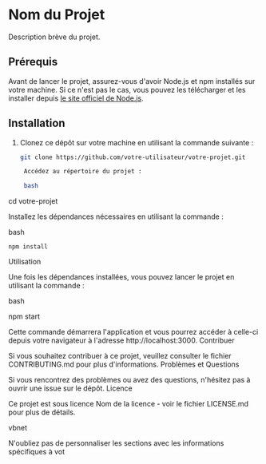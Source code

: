 # Nom du Projet

Description brève du projet.

## Prérequis

Avant de lancer le projet, assurez-vous d'avoir Node.js et npm installés sur votre machine. Si ce n'est pas le cas, vous pouvez les télécharger et les installer depuis [le site officiel de Node.js](https://nodejs.org/).

## Installation

1. Clonez ce dépôt sur votre machine en utilisant la commande suivante :
   ```bash
   git clone https://github.com/votre-utilisateur/votre-projet.git

    Accédez au répertoire du projet :

    bash

cd votre-projet

Installez les dépendances nécessaires en utilisant la commande :

bash

    npm install

Utilisation

Une fois les dépendances installées, vous pouvez lancer le projet en utilisant la commande :

bash

npm start

Cette commande démarrera l'application et vous pourrez accéder à celle-ci depuis votre navigateur à l'adresse http://localhost:3000.
Contribuer

Si vous souhaitez contribuer à ce projet, veuillez consulter le fichier CONTRIBUTING.md pour plus d'informations.
Problèmes et Questions

Si vous rencontrez des problèmes ou avez des questions, n'hésitez pas à ouvrir une issue sur le dépôt.
Licence

Ce projet est sous licence Nom de la licence - voir le fichier LICENSE.md pour plus de détails.

vbnet


N'oubliez pas de personnaliser les sections avec les informations spécifiques à vot
